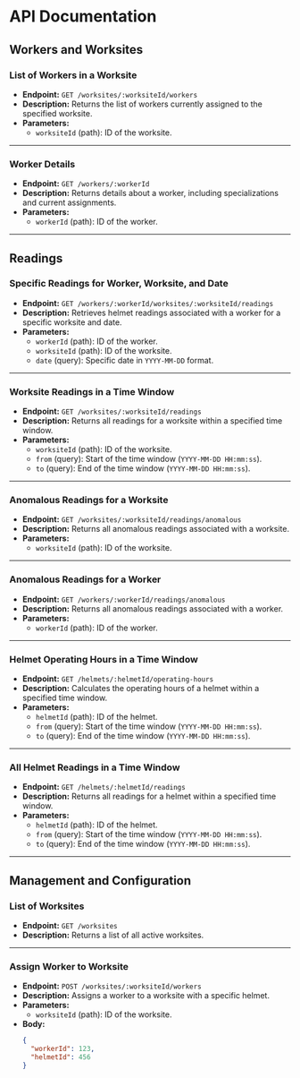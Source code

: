 # API Documentation

## **Workers and Worksites**

### List of Workers in a Worksite
- **Endpoint:** `GET /worksites/:worksiteId/workers`
- **Description:** Returns the list of workers currently assigned to the specified worksite.
- **Parameters:**
  - `worksiteId` (path): ID of the worksite.

---

### Worker Details
- **Endpoint:** `GET /workers/:workerId`
- **Description:** Returns details about a worker, including specializations and current assignments.
- **Parameters:**
  - `workerId` (path): ID of the worker.

---

## **Readings**

### Specific Readings for Worker, Worksite, and Date
- **Endpoint:** `GET /workers/:workerId/worksites/:worksiteId/readings`
- **Description:** Retrieves helmet readings associated with a worker for a specific worksite and date.
- **Parameters:**
  - `workerId` (path): ID of the worker.
  - `worksiteId` (path): ID of the worksite.
  - `date` (query): Specific date in `YYYY-MM-DD` format.

---

### Worksite Readings in a Time Window
- **Endpoint:** `GET /worksites/:worksiteId/readings`
- **Description:** Returns all readings for a worksite within a specified time window.
- **Parameters:**
  - `worksiteId` (path): ID of the worksite.
  - `from` (query): Start of the time window (`YYYY-MM-DD HH:mm:ss`).
  - `to` (query): End of the time window (`YYYY-MM-DD HH:mm:ss`).

---

### Anomalous Readings for a Worksite
- **Endpoint:** `GET /worksites/:worksiteId/readings/anomalous`
- **Description:** Returns all anomalous readings associated with a worksite.
- **Parameters:**
  - `worksiteId` (path): ID of the worksite.

---

### Anomalous Readings for a Worker
- **Endpoint:** `GET /workers/:workerId/readings/anomalous`
- **Description:** Returns all anomalous readings associated with a worker.
- **Parameters:**
  - `workerId` (path): ID of the worker.

---

### Helmet Operating Hours in a Time Window
- **Endpoint:** `GET /helmets/:helmetId/operating-hours`
- **Description:** Calculates the operating hours of a helmet within a specified time window.
- **Parameters:**
  - `helmetId` (path): ID of the helmet.
  - `from` (query): Start of the time window (`YYYY-MM-DD HH:mm:ss`).
  - `to` (query): End of the time window (`YYYY-MM-DD HH:mm:ss`).

---

### All Helmet Readings in a Time Window
- **Endpoint:** `GET /helmets/:helmetId/readings`
- **Description:** Returns all readings for a helmet within a specified time window.
- **Parameters:**
  - `helmetId` (path): ID of the helmet.
  - `from` (query): Start of the time window (`YYYY-MM-DD HH:mm:ss`).
  - `to` (query): End of the time window (`YYYY-MM-DD HH:mm:ss`).

---

## **Management and Configuration**

### List of Worksites
- **Endpoint:** `GET /worksites`
- **Description:** Returns a list of all active worksites.

---

### Assign Worker to Worksite
- **Endpoint:** `POST /worksites/:worksiteId/workers`
- **Description:** Assigns a worker to a worksite with a specific helmet.
- **Parameters:**
  - `worksiteId` (path): ID of the worksite.
- **Body:**
  ```json
  {
    "workerId": 123,
    "helmetId": 456
  }

